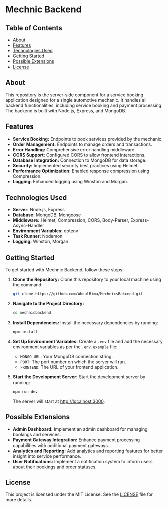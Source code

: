 # Mechnic Backend

## Table of Contents

- [About](#about)
- [Features](#features)
- [Technologies Used](#technologies-used)
- [Getting Started](#getting-started)
- [Possible Extensions](#possible-extensions)
- [License](#license)

## About

This repository is the server-side component for a service booking application designed for a single automotive mechanic. It handles all backend functionalities, including service booking and payment processing. The backend is built with Node.js, Express, and MongoDB.

## Features

- **Service Booking:** Endpoints to book services provided by the mechanic.
- **Order Management:** Endpoints to manage orders and transactions.
- **Error Handling:** Comprehensive error handling middleware.
- **CORS Support:** Configured CORS to allow frontend interactions.
- **Database Integration:** Connection to MongoDB for data storage.
- **Security:** Implemented security best practices using Helmet.
- **Performance Optimization:** Enabled response compression using Compression.
- **Logging:** Enhanced logging using Winston and Morgan.

## Technologies Used

- **Server:** Node.js, Express
- **Database:** MongoDB, Mongoose
- **Middleware:** Helmet, Compression, CORS, Body-Parser, Express-Async-Handler
- **Environment Variables:** dotenv
- **Task Runner:** Nodemon
- **Logging:** Winston, Morgan

## Getting Started

To get started with Mechnic Backend, follow these steps:

1. **Clone the Repository:** Clone this repository to your local machine using the command:
    ```bash
    git clone https://github.com/AbdulBima/MechnicsBakcend.git
    ```

2. **Navigate to the Project Directory:**
    ```bash
    cd mechnicbackend
    ```

3. **Install Dependencies:** Install the necessary dependencies by running:
    ```bash
    npm install
    ```

4. **Set Up Environment Variables:** Create a `.env` file and add the necessary environment variables as per the `.env.example` file:
    - `MONGO_URL`: Your MongoDB connection string.
    - `PORT`: The port number on which the server will run.
    - `FRONTEND`: The URL of your frontend application.

5. **Start the Development Server:** Start the development server by running:
    ```bash
    npm run dev
    ```
    The server will start at [http://localhost:3000](http://localhost:3000).

## Possible Extensions

- **Admin Dashboard:** Implement an admin dashboard for managing bookings and services.
- **Payment Gateway Integration:** Enhance payment processing capabilities with additional payment gateways.
- **Analytics and Reporting:** Add analytics and reporting features for better insight into service performance.
- **User Notifications:** Implement a notification system to inform users about their bookings and order statuses.

## License

This project is licensed under the MIT License. See the [LICENSE](LICENSE) file for more details.
